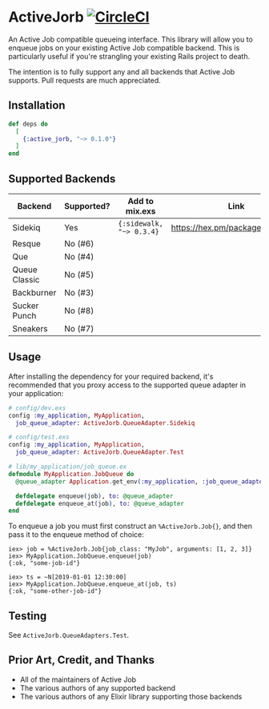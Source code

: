 # ActiveJorb [![CircleCI](https://circleci.com/gh/PrecisionNutrition/active_jorb.svg?style=svg)](https://circleci.com/gh/PrecisionNutrition/active_jorb) 

An Active Job compatible queueing interface. This library will allow you to
enqueue jobs on your existing Active Job compatible backend. This is particularly
useful if you're strangling your existing Rails project to death.

The intention is to fully support any and all backends that Active Job supports.
Pull requests are much appreciated.

## Installation

```elixir
def deps do
  [
    {:active_jorb, "~> 0.1.0"}
  ]
end
```

## Supported Backends

| Backend       | Supported? | Add to mix.exs           | Link                             |
|---------------|------------|--------------------------|----------------------------------|
| Sidekiq       | Yes        | `{:sidewalk, "~> 0.3.4}` | https://hex.pm/packages/sidewalk |
| Resque        | No (#6)    |                          |                                  |
| Que           | No (#4)    |                          |                                  |
| Queue Classic | No (#5)    |                          |                                  |
| Backburner    | No (#3)    |                          |                                  |
| Sucker Punch  | No (#8)    |                          |                                  |
| Sneakers      | No (#7)    |                          |                                  |

## Usage

After installing the dependency for your required backend, it's recommended that
you proxy access to the supported queue adapter in your application:

```elixir
# config/dev.exs
config :my_application, MyApplication,
  job_queue_adapter: ActiveJorb.QueueAdapter.Sidekiq

# config/test.exs
config :my_application, MyApplication,
  job_queue_adapter: ActiveJorb.QueueAdapter.Test

# lib/my_application/job_queue.ex
defmodule MyApplication.JobQueue do
  @queue_adapter Application.get_env(:my_application, :job_queue_adapter)

  defdelegate enqueue(job), to: @queue_adapter
  defdelegate enqueue_at(job), to: @queue_adapter
end
```

To enqueue a job you must first construct an `%ActiveJorb.Job{}`, and then pass
it to the enqueue method of choice:

```
iex> job = %ActiveJorb.Job{job_class: "MyJob", arguments: [1, 2, 3]}
iex> MyApplication.JobQueue.enqueue(job)
{:ok, "some-job-id"}

iex> ts = ~N[2019-01-01 12:30:00]
iex> MyApplication.JobQueue.enqueue_at(job, ts)
{:ok, "some-other-job-id"}
```

## Testing

See `ActiveJorb.QueueAdapters.Test`.

## Prior Art, Credit, and Thanks

* All of the maintainers of Active Job
* The various authors of any supported backend
* The various authors of any Elixir library supporting those backends
